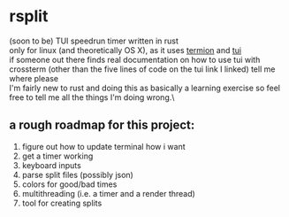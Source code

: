 # rsplit
(soon to be) TUI speedrun timer written in rust\
only for linux (and theoretically OS X), as it uses [termion](https://docs.rs/termion/1.5.5/termion/) and [tui](https://docs.rs/tui/0.9.5/tui/)\
if someone out there finds real documentation on how to use tui with crossterm (other than the five lines of code on the tui link I linked) tell me where please\
I'm fairly new to rust and doing this as basically a learning exercise so feel free to tell me all the things I'm doing wrong.\

## a rough roadmap for this project:
1. figure out how to update terminal how i want
2. get a timer working
3. keyboard inputs
4. parse split files (possibly json)
5. colors for good/bad times
6. multithreading (i.e. a timer and a render thread)
7. tool for creating splits
